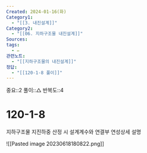 ```yaml
---
Created: 2024-01-16(화)
Category1:
  - "[[3. 내진설계]]"
Category2:
  - "[[06. 지하구조물 내진설계]]"
Sources: 
tags:
  - ✏️
관련노트:
  - "[[지하구조물의 내진설계]]"
정답:
  - "[[120-1-8 풀이]]"
---
```

중요::2
풀이::△
반복도::4

# 120-1-8

지하구조물 지진하중 산정 시 설계계수와 연결부 연성상세 설명

![[Pasted image 20230618180822.png]]